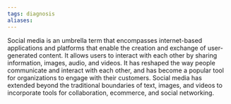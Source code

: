 ```yaml
---
tags: diagnosis
aliases:
---
```


Social media is an umbrella term that encompasses internet-based applications and platforms that enable the creation and exchange of user-generated content. It allows users to interact with each other by sharing information, images, audio, and videos. It has reshaped the way people communicate and interact with each other, and has become a popular tool for organizations to engage with their customers. Social media has extended beyond the traditional boundaries of text, images, and videos to incorporate tools for collaboration, ecommerce, and social networking.
